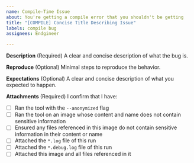 ```yaml
---
name: Compile-Time Issue
about: You're getting a compile error that you shouldn't be getting
title: "[COMPILE] Concise Title Describing Issue"
labels: compile bug
assignees: Endgineer

---
```


**Description**
(Required) A clear and concise description of what the bug is.

**Reproduce**
(Optional) Minimal steps to reproduce the behavior.

**Expectations**
(Optional) A clear and concise description of what you expected to happen.

**Attachments**
(Required) I confirm that I have:
- [ ] Ran the tool with the `--anonymized` flag
- [ ] Ran the tool on an image whose content and name does not contain sensitive information
- [ ] Ensured any files referenced in this image do not contain sensitive information in their content or name
- [ ] Attached the `*.log` file of this run
- [ ] Attached the `*.debug.log` file of this run
- [ ] Attached this image and all files referenced in it
